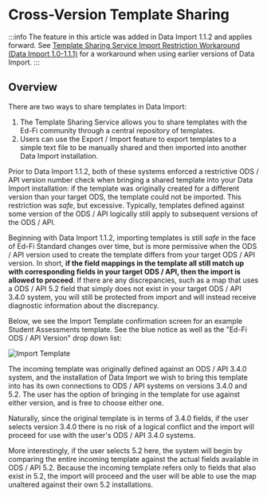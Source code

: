 # Cross-Version Template Sharing

:::info
  The feature in this article was added in Data Import 1.1.2 and applies
  forward. See [Template Sharing Service Import Restriction Workaround (Data
  Import
  1.0-1.1.1)](../data-import-article-archive/template-sharing-service-import-restriction-workaround-data-import-10-111)
  for a workaround when using earlier versions of Data Import.
:::

## Overview

There are two ways to share templates in Data Import:

1. The Template Sharing Service allows you to share templates with the Ed-Fi
   community through a central repository of templates.
2. Users can use the Export / Import feature to export templates to a simple
   text file to be manually shared and then imported into another Data Import
   installation.

Prior to Data Import 1.1.2, both of these systems enforced a restrictive ODS /
API version number check when bringing a shared template into your Data Import
installation: if the template was originally created for a different version
than your target ODS, the template could not be imported. This restriction was
_safe_, but excessive. Typically, templates defined against some version of the
ODS / API logically still apply to subsequent versions of the ODS / API.

Beginning with Data Import 1.1.2, importing templates is still _safe_ in the
face of Ed-Fi Standard changes over time, but is more permissive when the ODS /
API version used to create the template differs from your target ODS / API
version. In short, **if the field mappings in the template all still match up
with corresponding fields in your target ODS / API, then the import is allowed
to proceed**. If there are any discrepancies, such as a map that uses a ODS /
API 5.2 field that simply does not exist in your target ODS / API 3.4.0 system,
you will still be protected from import and will instead receive diagnostic
information about the discrepancy.

Below, we see the Import Template confirmation screen for an example Student
Assessments template. See the blue notice as well as the "Ed-Fi ODS / API
Version" drop down list:

![Import Template](https://edfidocs.blob.core.windows.net/$web/img/reference/data-import/technical-articles/data-import-article-archive/Cross-Version%20Template%20Sharing.PNG)

The incoming template was originally defined against an ODS / API 3.4.0 system,
and the installation of Data Import we wish to bring this template into has its
own connections to ODS / API systems on versions 3.4.0 and 5.2. The user has the
option of bringing in the template for use against either version, and is free
to choose either one.

Naturally, since the original template is in terms of 3.4.0 fields, if the user
selects version 3.4.0 there is no risk of a logical conflict and the import will
proceed for use with the user's ODS / API 3.4.0 systems.

More interestingly, if the user selects 5.2 here, the system will begin by
comparing the entire incoming template against the actual fields available in
ODS / API 5.2. Because the incoming template refers only to fields that also
exist in 5.2, the import will proceed and the user will be able to use the map
unaltered against their own 5.2 installations.
